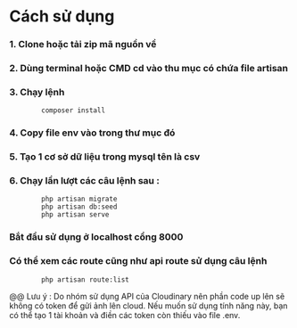 # Cách sử dụng 

### 1. Clone hoặc tải zip mã nguồn về
### 2. Dùng terminal hoặc CMD cd vào thu mục có chứa file artisan
### 3. Chạy lệnh 
			composer install 
###	4. Copy file env vào trong thư mục đó
### 5. Tạo 1 cơ sở dữ liệu trong mysql tên là csv
### 6. Chạy lần lượt các câu lệnh sau :
			php artisan migrate
			php artisan db:seed
			php artisan serve
### Bắt đầu sử dụng ở localhost cổng 8000

### Có thể xem các route cũng như api route sử dụng câu lệnh
			php artisan route:list

@@ Lưu ý : Do nhóm sử dụng API của Cloudinary nên phần code up lên sẽ không có token
			để gửi ảnh lên cloud. Nếu muốn sử dụng tính năng này, bạn có thể tạo 1 tài khoản
			và điền các token còn thiếu vào file .env.